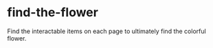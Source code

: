 # find-the-flower
Find the interactable items on each page to ultimately find the colorful flower. 
